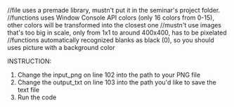 //file uses a premade library, mustn't put it in the seminar's project folder.
//functions uses Window Console API colors (only 16 colors from 0-15), other colors will be transformed into the closest one
//mustn't use images that's too big in scale, only from 1x1 to around 400x400, has to be pixelated
//functions automatically recognized blanks as black (0), so you should uses picture with a background color

INSTRUCTION:
1. Change the input_png on line 102 into the path to your PNG file
2. Change the output_txt on line 103 into the path you'd like to save the text file
3. Run the code
